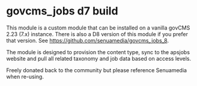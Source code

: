 # govcms_jobs d7 build

This module is a custom module that can be installed on a vanilla govCMS 2.23 (7.x) instance. There is also a D8 version of this module if you prefer that version. See https://github.com/senuamedia/govcms_jobs_8.

The module is designed to provision the content type, sync to the apsjobs website and pull all related taxonomy and job data based on access levels.

Freely donated back to the community but please reference Senuamedia when re-using.